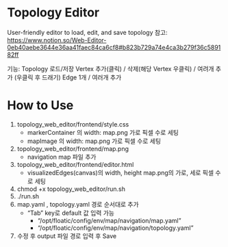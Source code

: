 # Topology Editor
User-friendly editor to load, edit, and save topology
참고:
https://www.notion.so/Web-Editor-0eb40aebe3644e36aa41faec84ca6cf8#b823b729a74e4ca3b279f36c589182ff

기능:
Topology 로드/저장
Vertex 추가(클릭) / 삭제(해당 Vertex 우클릭) / 여려개 추가 (우클릭 후 드래기)
Edge 1개 / 여러개 추가

# How to Use 
1. topology_web_editor/frontend/style.css
    - markerContainer 의 width: map.png 가로 픽셀 수로 세팅
    - mapImage 의 width: map.png 가로 픽셀 수로 세팅
2. topology_web_editor/frontend/map.png
    - navigation map 파일 추가
3. topology_web_editor/frontend/editor.html
    - visualizedEdges(canvas)의 width, height map.png의 가로, 세로 픽셀 수로 세팅
4. chmod +x topology_web_editor/run.sh
5. ./run.sh
6. map.yaml , topology.yaml 경로 순서대로 추가
    - “Tab” key로 default 값 입력 가능
        - “/opt/floatic/config/env/map/navigation/map.yaml”
        - “/opt/floatic/config/env/map/navigation/topology.yaml”
7. 수정 후 output 파일 경로 입력 후 Save

